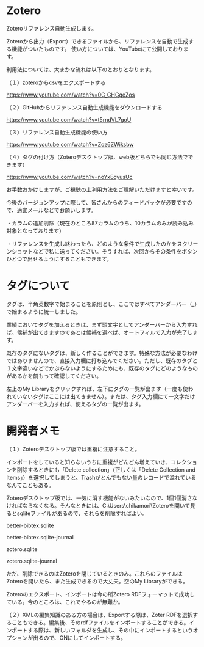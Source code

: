 # Zotero
Zoteroリファレンス自動生成します。

Zoteroから出力（Export）できるファイルから、リファレンスを自動で生成する機能がついたものです。
使い方については、YouTubeにて公開しております。

利用法については、大まかな流れは以下のとおりとなります。

（１）zoteroからcsvをエクスポートする

https://www.youtube.com/watch?v=0C_GHGgeZos

（２）GitHubからリファレンス自動生成機能をダウンロードする

https://www.youtube.com/watch?v=t5rndVL7goU

（３）リファレンス自動生成機能の使い方

https://www.youtube.com/watch?v=Zoz6ZWiksbw

（４）タグの付け方（Zoteroデスクトップ版、web版どちらでも同じ方法でできます）

https://www.youtube.com/watch?v=noYxEoyusUc

お手数おかけしますが、ご視聴の上利用方法をご理解いただけますと幸いです。

今後のバージョンアップに際して、皆さんからのフィードバックが必要ですので、適宜メールなどでお願いします。

・カラムの追加削除（現在のところ87カラムのうち、10カラムのみが読み込み対象となっております）

・リファレンスを生成し終わったら、どのような条件で生成したのかをスクリーンショットなどで私に送ってください。そうすれば、次回からその条件をボタンひとつで出せるようにすることもできます。

# タグについて

タグは、半角英数字で始まることを原則とし、ここではすべてアンダーバー（_）で始まるように統一しました。

業績においてタグを加えるときは、まず頭文字としてアンダーバーから入力すれば、候補が出てきますのであとは候補を選べば、オートフィルで入力が完了します。

既存のタグにないタグは、新しく作ることができます。特殊な方法が必要なわけではありませんので、直接入力欄に打ち込んでください。ただし、既存のタグと１文字違いなどでかぶらないようにするためにも、既存のタグにどのようなものがあるかを前もって確認してください。

左上のMy Libraryをクリックすれば、左下にタグの一覧が出ます（一度も使われていないタグはここには出てきません）。または、タグ入力欄にて一文字だけアンダーバーを入力すれば、使えるタグの一覧が出ます。

# 開発者メモ

（１）Zoteroデスクトップ版では重複に注意すること。

インポートをしていると知らないうちに重複がどんどん増えていき、コレクションを削除するときにも「Delete collection」（正しくは「Delete Collection and Items」）を選択してしまうと、Trashがとんでもない量のレコードで溢れているなんてこともある。

Zoteroデスクトップ版では、一気に消す機能がないみたいなので、1個1個消さなければならなくなる。そんなときには、C:\Users\chikamori\Zoteroを開いて見るとsqliteファイルがあるので、それらを削除すればよい。

better-bibtex.sqlite

better-bibtex.sqlite-journal

zotero.sqlite

zotero.sqlite-journal

ただ、削除できるのはZoteroを閉じているときのみ。これらのファイルはZoteroを開いたら、また生成できるので大丈夫。空のMy Libraryができる。

Zoteroのエクスポート、インポートは今の所Zotero RDFフォーマットで成功している。今のところは、これでやるのが無難か。

（２）XMLの編集知識のある方の場合は、Exportする際は、Zoter RDFを選択することもできる。編集後、そのrdfファイルをインポートすることができる。インポートする際は、新しいフォルダを生成し、その中にインポートするというオプションが出るので、ONにしてインポートする。
